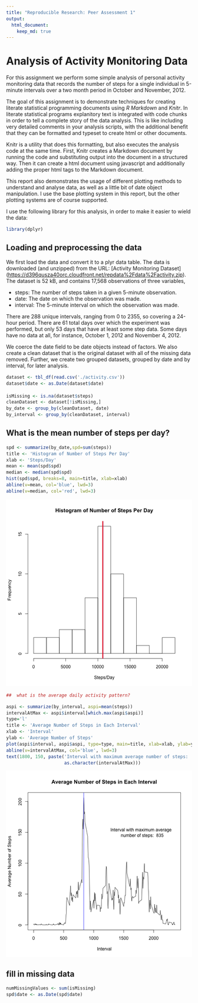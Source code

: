 ```yaml
---
title: "Reproducible Research: Peer Assessment 1"
output: 
  html_document:
    keep_md: true
---
```



Analysis of Activity Monitoring Data
====================================

For this assignment we perform some simple analysis of personal
activity monitoring data that records the number of steps for a single
individual in 5-minute intervals over a two month period in October
and November, 2012.

The goal of this assignment is to demonstrate techniques for creating
literate statistical programming documents using *R Markdown* and
*Knitr*. In literate statistical programs explanitory text is
integrated with code chunks in order to tell a complete story of the
data analysis. This is like including very detailed comments in your
analysis scripts, with the additional benefit that they can be
formatted and typeset to create html or other documents.

Knitr is a utility that does this formatting, but also executes the
analysis code at the same time. First, Knitr creates a Markdown
document by running the code and substituting output into the document
in a structured way. Then it can create a html document using
javascript and additionally adding the proper html tags to the
Markdown document.

This report also demonstrates the usage of different plotting methods
to understand and analyse data, as well as a little bit of date object
manipulation. I use the base plotting system in this report, but the
other plotting systems are of course supported.

I use the following library for this analysis, in order to make it
easier to wield
the data: 

```r
library(dplyr)
```

## Loading and preprocessing the data 

We first load the data and convert it to a plyr data table. 
The data is downloaded (and unzipped) from the URL: 
[Activity Monitoring Dataset]
(https://d396qusza40orc.cloudfront.net/repdata%2Fdata%2Factivity.zip).
The dataset is 52 kB, and contains 17,568 observations of three variables,
* steps: The number of steps taken in a given 5-minute observation.
* date: The date on which the observation was made.
* interval: The 5-minute interval on which the observation was made.

There are 288 unique intervals, ranging from 0 to 2355, so covering a
24-hour period.  There are 61 total days over which the experiment was
performed, but only 53 days that have at least some step data.
Some days have no data at all, for instance, October 1, 2012 and
November 4, 2012.

We coerce the date field to be date objects instead of factors. We
also create a clean dataset that is the original dataset with all of
the missing data removed. Further, we create two grouped datasets,
grouped by date and by interval, for later analysis.



```r
dataset <- tbl_df(read.csv('./activity.csv'))
dataset$date <- as.Date(dataset$date)

isMissing <- is.na(dataset$steps)
cleanDataset <- dataset[!isMissing,]
by_date <- group_by(cleanDataset, date)
by_interval <- group_by(cleanDataset, interval)
```

## What is the mean number of steps per day?

```r
spd <- summarize(by_date,spd=sum(steps))
title <- 'Histogram of Number of Steps Per Day'
xlab <- 'Steps/Day'
mean <- mean(spd$spd)
median <- median(spd$spd)
hist(spd$spd, breaks=8, main=title, xlab=xlab)
abline(v=mean, col='blue', lwd=3)
abline(v=median, col='red', lwd=3)
```

![plot of chunk unnamed-chunk-3](figure/unnamed-chunk-3-1.png) 

```r
##  what is the average daily activity pattern?
```

```r
aspi <- summarize(by_interval, aspi=mean(steps))
intervalAtMax <- aspi$interval[which.max(aspi$aspi)]
type='l'
title <- 'Average Number of Steps in Each Interval'
xlab <- 'Interval'
ylab <- 'Average Number of Steps'
plot(aspi$interval, aspi$aspi, type=type, main=title, xlab=xlab, ylab=ylab)
abline(v=intervalAtMax, col='blue', lwd=3)
text(1800, 150, paste('Interval with maximum average number of steps: ', 
                      as.character(intervalAtMax)))
```

![plot of chunk unnamed-chunk-4](figure/unnamed-chunk-4-1.png) 

##  fill in missing data

```r
numMissingValues <- sum(isMissing)
spd$date <- as.Date(spd$date)
```

